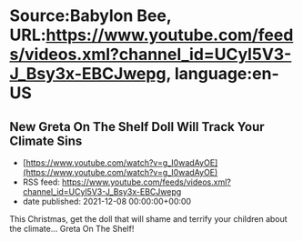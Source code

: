 # Source:Babylon Bee, URL:https://www.youtube.com/feeds/videos.xml?channel_id=UCyl5V3-J_Bsy3x-EBCJwepg, language:en-US

## New Greta On The Shelf Doll Will Track Your Climate Sins
 - [https://www.youtube.com/watch?v=g_I0wadAyOE](https://www.youtube.com/watch?v=g_I0wadAyOE)
 - RSS feed: https://www.youtube.com/feeds/videos.xml?channel_id=UCyl5V3-J_Bsy3x-EBCJwepg
 - date published: 2021-12-08 00:00:00+00:00

This Christmas, get the doll that will shame and terrify your children about the climate… Greta On The Shelf!


